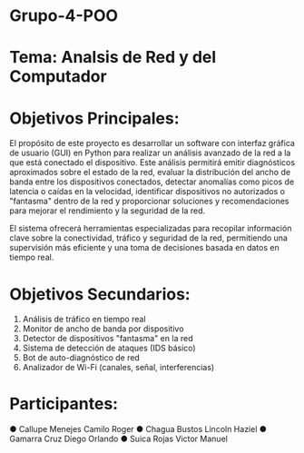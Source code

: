 # Grupo-4-POO
# Tema: Analsis de Red y del Computador
# Objetivos Principales:
El propósito de este proyecto es desarrollar un software con interfaz gráfica de usuario (GUI) en Python para realizar un análisis avanzado de la red a la que está conectado el dispositivo. Este análisis permitirá emitir diagnósticos aproximados sobre el estado de la red, evaluar la distribución del ancho de banda entre los dispositivos conectados, detectar anomalías como picos de latencia o caídas en la velocidad, identificar dispositivos no autorizados o "fantasma" dentro de la red y proporcionar soluciones y recomendaciones para mejorar el rendimiento y la seguridad de la red.

El sistema ofrecerá herramientas especializadas para recopilar información clave sobre la conectividad, tráfico y seguridad de la red, permitiendo una supervisión más eficiente y una toma de decisiones basada en datos en tiempo real.
# Objetivos Secundarios: 
1. Análisis de tráfico en tiempo real
2. Monitor de ancho de banda por dispositivo
3. Detector de dispositivos "fantasma" en la red
4. Sistema de detección de ataques (IDS básico)
5. Bot de auto-diagnóstico de red
6. Analizador de Wi-Fi (canales, señal, interferencias)
# Participantes:
●	Callupe Menejes Camilo Roger
●	Chagua Bustos Lincoln Haziel
●	Gamarra Cruz Diego Orlando
●	Suica Rojas Victor Manuel

